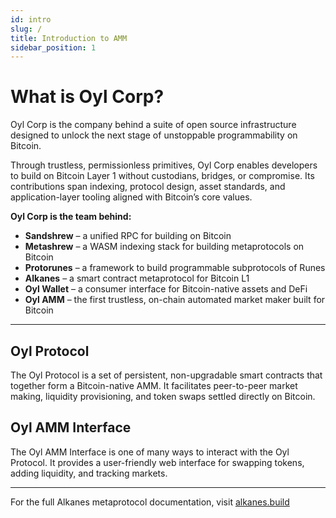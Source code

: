 ```yaml
---
id: intro
slug: /
title: Introduction to AMM
sidebar_position: 1
---
```


# What is Oyl Corp?

Oyl Corp is the company behind a suite of open source infrastructure designed to unlock the next stage of unstoppable programmability on Bitcoin.

Through trustless, permissionless primitives, Oyl Corp enables developers to build on Bitcoin Layer 1 without custodians, bridges, or compromise. Its contributions span indexing, protocol design, asset standards, and application-layer tooling aligned with Bitcoin’s core values.

**Oyl Corp is the team behind:**
- **Sandshrew** – a unified RPC for building on Bitcoin
- **Metashrew** – a WASM indexing stack for building metaprotocols on Bitcoin
- **Protorunes** – a framework to build programmable subprotocols of Runes
- **Alkanes** – a smart contract metaprotocol for Bitcoin L1
- **Oyl Wallet** – a consumer interface for Bitcoin-native assets and DeFi
- **Oyl AMM** – the first trustless, on-chain automated market maker built for Bitcoin

---

## Oyl Protocol
The Oyl Protocol is a set of persistent, non-upgradable smart contracts that together form a Bitcoin-native AMM. It facilitates peer-to-peer market making, liquidity provisioning, and token swaps settled directly on Bitcoin.

## Oyl AMM Interface
The Oyl AMM Interface is one of many ways to interact with the Oyl Protocol. It provides a user-friendly web interface for swapping tokens, adding liquidity, and tracking markets.

---

For the full Alkanes metaprotocol documentation, visit [alkanes.build](https://alkanes.build)
